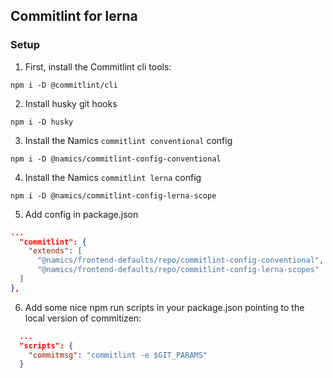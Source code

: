 ## Commitlint for lerna

### Setup

1. First, install the Commitlint cli tools:
```
npm i -D @commitlint/cli
```

2. Install husky git hooks
```
npm i -D husky
```

3. Install the Namics `commitlint conventional` config
```
npm i -D @namics/commitlint-config-conventional
```

4. Install the Namics `commitlint lerna` config
```
npm i -D @namics/commitlint-config-lerna-scope
```

5. Add config in package.json
```json
...
  "commitlint": {
    "extends": [
      "@namics/frontend-defaults/repo/commitlint-config-conventional",
      "@namics/frontend-defaults/repo/commitlint-config-lerna-scopes"
  ]
},
```

6. Add some nice npm run scripts in your package.json pointing to the local version of commitizen:
```json
  ...
  "scripts": {
    "commitmsg": "commitlint -e $GIT_PARAMS"
  }
```
